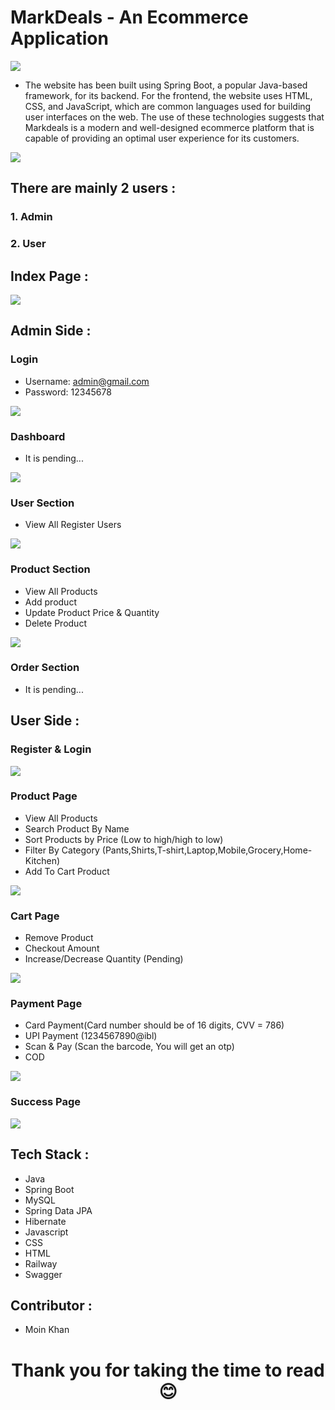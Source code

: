 # MarkDeals - An Ecommerce Application

<img src = "./FrontEnd/Assets/logo.png">

- The website has been built using Spring Boot, a popular Java-based framework, for its backend. For the frontend, the website uses HTML, CSS, and JavaScript, which are common languages used for building user interfaces on the web. The use of these technologies suggests that Markdeals is a modern and well-designed ecommerce platform that is capable of providing an optimal user experience for its customers.


<img src = "./FrontEnd/Assets/erdiagram.jpg">


## There are mainly 2 users : 
### 1. Admin 
### 2. User

## Index Page :
<img src="./FrontEnd/Assets/indexpage.png">

## Admin Side : 
### Login
- Username: admin@gmail.com
- Password: 12345678
<img src = "./FrontEnd/Assets/adminlogin.png">

### Dashboard
- It is pending...
<img src = "./FrontEnd/Assets/admindash.png">

### User Section
- View All Register Users
<img src = "./FrontEnd/Assets/adminuser.png">

### Product Section
- View All Products
- Add product
- Update Product Price & Quantity
- Delete Product
<img src="./FrontEnd/Assets/adminproduct.png">

### Order Section
- It is pending...

## User Side : 
### Register & Login
<img src = "./FrontEnd/Assets/userLogin.png">

### Product Page
- View All Products
- Search Product By Name
- Sort Products by Price (Low to high/high to low)
- Filter By Category (Pants,Shirts,T-shirt,Laptop,Mobile,Grocery,Home-Kitchen)
- Add To Cart Product
<img src = "./FrontEnd/Assets/productpage.png">

### Cart Page
- Remove Product
- Checkout Amount
- Increase/Decrease Quantity (Pending)
<img src = "./FrontEnd/Assets/cartpage.png">

### Payment Page
- Card Payment(Card number should be of 16 digits, CVV = 786)
- UPI Payment (1234567890@ibl)
- Scan & Pay (Scan the barcode, You will get an otp)
- COD
<img src="./FrontEnd/Assets/payment.png">

### Success Page
<img src = "./FrontEnd/Assets/successpage.png">

## Tech Stack : 
- Java
- Spring Boot
- MySQL
- Spring Data JPA
- Hibernate
- Javascript
- CSS
- HTML
- Railway
- Swagger


## Contributor : 
- Moin Khan 

<h1 style="text-align:center;">Thank you for taking the time to read 😊</h1>
